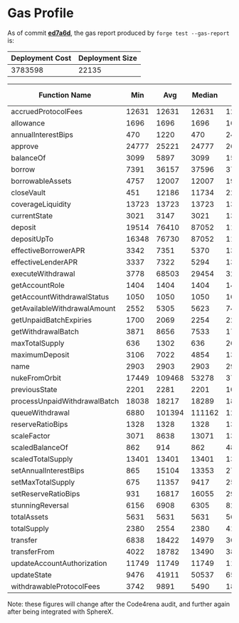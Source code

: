 # Gas Profile

As of commit [**ed7a6d**](https://github.com/wildcat-finance/wildcat-protocol/commit/ed7a6d91b25d2742df225aaaf6678e9c8897610e), the gas report produced by `forge test --gas-report` is:&#x20;

| Deployment Cost | Deployment Size |
| --------------- | --------------- |
| 3783598         | 22135           |

<table><thead><tr><th width="286">Function Name</th><th width="90">Min</th><th width="85">Avg</th><th width="90">Median</th><th>Max</th><th># Calls</th></tr></thead><tbody><tr><td>accruedProtocolFees</td><td>12631</td><td>12631</td><td>12631</td><td>12631</td><td>1</td></tr><tr><td>allowance</td><td>1696</td><td>1696</td><td>1696</td><td>1696</td><td>5</td></tr><tr><td>annualInterestBips</td><td>470</td><td>1220</td><td>470</td><td>2470</td><td>16</td></tr><tr><td>approve</td><td>24777</td><td>25221</td><td>24777</td><td>26777</td><td>16</td></tr><tr><td>balanceOf</td><td>3099</td><td>5897</td><td>3099</td><td>15099</td><td>165</td></tr><tr><td>borrow</td><td>7391</td><td>36157</td><td>37596</td><td>37596</td><td>21</td></tr><tr><td>borrowableAssets</td><td>4757</td><td>12007</td><td>12007</td><td>19257</td><td>4</td></tr><tr><td>closeVault</td><td>451</td><td>12186</td><td>11734</td><td>22684</td><td>5</td></tr><tr><td>coverageLiquidity</td><td>13723</td><td>13723</td><td>13723</td><td>13723</td><td>1</td></tr><tr><td>currentState</td><td>3021</td><td>3147</td><td>3021</td><td>13021</td><td>96</td></tr><tr><td>deposit</td><td>19514</td><td>76410</td><td>87052</td><td>112021</td><td>4</td></tr><tr><td>depositUpTo</td><td>16348</td><td>76730</td><td>87052</td><td>111998</td><td>69</td></tr><tr><td>effectiveBorrowerAPR</td><td>3342</td><td>7351</td><td>5370</td><td>13342</td><td>3</td></tr><tr><td>effectiveLenderAPR</td><td>3337</td><td>7322</td><td>5294</td><td>13337</td><td>3</td></tr><tr><td>executeWithdrawal</td><td>3778</td><td>68503</td><td>29454</td><td>326735</td><td>7</td></tr><tr><td>getAccountRole</td><td>1404</td><td>1404</td><td>1404</td><td>1404</td><td>4</td></tr><tr><td>getAccountWithdrawalStatus</td><td>1050</td><td>1050</td><td>1050</td><td>1050</td><td>5</td></tr><tr><td>getAvailableWithdrawalAmount</td><td>2552</td><td>5305</td><td>5623</td><td>7425</td><td>4</td></tr><tr><td>getUnpaidBatchExpiries</td><td>1700</td><td>2069</td><td>2254</td><td>2254</td><td>3</td></tr><tr><td>getWithdrawalBatch</td><td>3871</td><td>8656</td><td>7533</td><td>17871</td><td>7</td></tr><tr><td>maxTotalSupply</td><td>636</td><td>1302</td><td>636</td><td>2636</td><td>3</td></tr><tr><td>maximumDeposit</td><td>3106</td><td>7022</td><td>4854</td><td>13106</td><td>3</td></tr><tr><td>name</td><td>2903</td><td>2903</td><td>2903</td><td>2903</td><td>1</td></tr><tr><td>nukeFromOrbit</td><td>17449</td><td>109468</td><td>53278</td><td>370061</td><td>5</td></tr><tr><td>previousState</td><td>2201</td><td>2281</td><td>2201</td><td>10201</td><td>100</td></tr><tr><td>processUnpaidWithdrawalBatch</td><td>18038</td><td>18217</td><td>18289</td><td>18324</td><td>3</td></tr><tr><td>queueWithdrawal</td><td>6880</td><td>101394</td><td>111162</td><td>122853</td><td>34</td></tr><tr><td>reserveRatioBips</td><td>1328</td><td>1328</td><td>1328</td><td>1328</td><td>12</td></tr><tr><td>scaleFactor</td><td>3071</td><td>8638</td><td>13071</td><td>13071</td><td>15</td></tr><tr><td>scaledBalanceOf</td><td>862</td><td>914</td><td>862</td><td>4862</td><td>152</td></tr><tr><td>scaledTotalSupply</td><td>13401</td><td>13401</td><td>13401</td><td>13401</td><td>1</td></tr><tr><td>setAnnualInterestBips</td><td>865</td><td>15104</td><td>13353</td><td>27853</td><td>11</td></tr><tr><td>setMaxTotalSupply</td><td>675</td><td>11357</td><td>9417</td><td>25920</td><td>4</td></tr><tr><td>setReserveRatioBips</td><td>931</td><td>16817</td><td>16055</td><td>29679</td><td>4</td></tr><tr><td>stunningReversal</td><td>6156</td><td>6908</td><td>6305</td><td>8265</td><td>3</td></tr><tr><td>totalAssets</td><td>5631</td><td>5631</td><td>5631</td><td>5631</td><td>1</td></tr><tr><td>totalSupply</td><td>2380</td><td>2554</td><td>2380</td><td>4128</td><td>10</td></tr><tr><td>transfer</td><td>6838</td><td>18422</td><td>14979</td><td>36879</td><td>21</td></tr><tr><td>transferFrom</td><td>4022</td><td>18782</td><td>13490</td><td>38871</td><td>8</td></tr><tr><td>updateAccountAuthorization</td><td>11749</td><td>11749</td><td>11749</td><td>11749</td><td>1</td></tr><tr><td>updateState</td><td>9476</td><td>41911</td><td>50537</td><td>65664</td><td>8</td></tr><tr><td>withdrawableProtocolFees</td><td>3742</td><td>9891</td><td>5490</td><td>18242</td><td>5</td></tr></tbody></table>

Note: these figures will change after the Code4rena audit, and further again after being integrated with SphereX.

